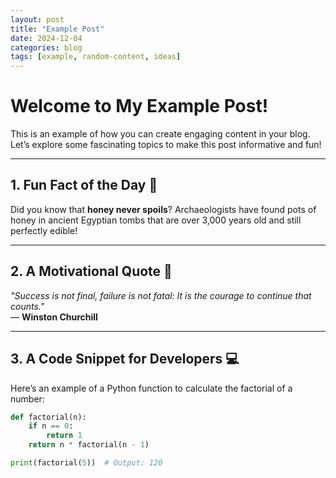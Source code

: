 ```yaml
---
layout: post
title: "Example Post"
date: 2024-12-04
categories: blog
tags: [example, random-content, ideas]
---
```


# Welcome to My Example Post!

This is an example of how you can create engaging content in your blog. Let’s explore some fascinating topics to make this post informative and fun!

---

## 1. Fun Fact of the Day 🌟
Did you know that **honey never spoils**? Archaeologists have found pots of honey in ancient Egyptian tombs that are over 3,000 years old and still perfectly edible!

---

## 2. A Motivational Quote 💬
*"Success is not final, failure is not fatal: It is the courage to continue that counts."*  
— **Winston Churchill**

---

## 3. A Code Snippet for Developers 💻
Here’s an example of a Python function to calculate the factorial of a number:
```python
def factorial(n):
    if n == 0:
        return 1
    return n * factorial(n - 1)

print(factorial(5))  # Output: 120
